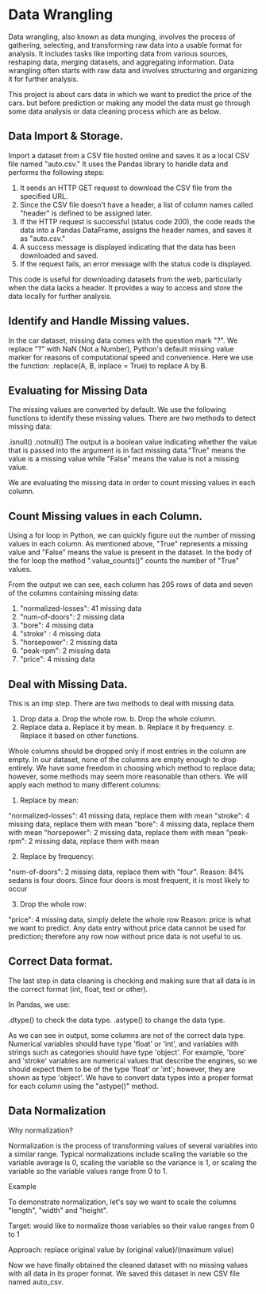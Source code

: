 # Data Wrangling

Data wrangling, also known as data munging, involves the process of gathering, selecting, and transforming raw data into a usable format for analysis.
It includes tasks like importing data from various sources, reshaping data, merging datasets, and aggregating information.
Data wrangling often starts with raw data and involves structuring and organizing it for further analysis.

This project is about cars data in which we want to predict the price of the cars. but before prediction or making any model the data must go through some data analysis or data cleaning process which are as below.

## Data Import & Storage.

Import a dataset from a CSV file hosted online and saves it as a local CSV file named "auto.csv." It uses the Pandas library to handle data and performs the following steps:

1. It sends an HTTP GET request to download the CSV file from the specified URL.
2. Since the CSV file doesn't have a header, a list of column names called "header" is defined to be assigned later.
3. If the HTTP request is successful (status code 200), the code reads the data into a Pandas DataFrame, assigns the header names, and saves it as "auto.csv."
4. A success message is displayed indicating that the data has been downloaded and saved.
5. If the request fails, an error message with the status code is displayed.

This code is useful for downloading datasets from the web, particularly when the data lacks a header. It provides a way to access and store the data locally for further analysis.

## Identify and Handle Missing values.

In the car dataset, missing data comes with the question mark "?". We replace "?" with NaN (Not a Number), Python's default missing value marker for reasons of computational speed and convenience. Here we use the function:
.replace(A, B, inplace = True)
to replace A by B.

## Evaluating for Missing Data

The missing values are converted by default. We use the following functions to identify these missing values. There are two methods to detect missing data:

.isnull()
.notnull()
The output is a boolean value indicating whether the value that is passed into the argument is in fact missing data."True" means the value is a missing value while "False" means the value is not a missing value.

We are evaluating the missing data in order to count missing values in each column.

## Count Missing values in each Column.

Using a for loop in Python, we can quickly figure out the number of missing values in each column. As mentioned above, "True" represents a missing value and "False" means the value is present in the dataset. In the body of the for loop the method ".value_counts()" counts the number of "True" values.

From the output we can see, each column has 205 rows of data and seven of the columns containing missing data:

1. "normalized-losses": 41 missing data
2. "num-of-doors": 2 missing data
3. "bore": 4 missing data
4. "stroke" : 4 missing data
5. "horsepower": 2 missing data
6. "peak-rpm": 2 missing data
7. "price": 4 missing data

## Deal with Missing Data.

This is an imp step. There are two methods to deal with missing data.

1. Drop data
   a. Drop the whole row.
   b. Drop the whole column.
2. Replace data
   a. Replace it by mean.
   b. Replace it by frequency.
   c. Replace it based on other functions.

Whole columns should be dropped only if most entries in the column are empty. In our dataset, none of the columns are empty enough to drop entirely. We have some freedom in choosing which method to replace data; however, some methods may seem more reasonable than others. We will apply each method to many different columns:

1. Replace by mean:

"normalized-losses": 41 missing data, replace them with mean
"stroke": 4 missing data, replace them with mean
"bore": 4 missing data, replace them with mean
"horsepower": 2 missing data, replace them with mean
"peak-rpm": 2 missing data, replace them with mean

2. Replace by frequency:

"num-of-doors": 2 missing data, replace them with "four".
Reason: 84% sedans is four doors. Since four doors is most frequent, it is most likely to occur

3. Drop the whole row:

"price": 4 missing data, simply delete the whole row
Reason: price is what we want to predict. Any data entry without price data cannot be used for prediction; therefore any row now without price data is not useful to us.

## Correct Data format.

The last step in data cleaning is checking and making sure that all data is in the correct format (int, float, text or other).

In Pandas, we use:

.dtype() to check the data type.
.astype() to change the data type.

As we can see in output, some columns are not of the correct data type. Numerical variables should have type 'float' or 'int', and variables with strings such as categories should have type 'object'. For example, 'bore' and 'stroke' variables are numerical values that describe the engines, so we should expect them to be of the type 'float' or 'int'; however, they are shown as type 'object'. We have to convert data types into a proper format for each column using the "astype()" method.

## Data Normalization

Why normalization?

Normalization is the process of transforming values of several variables into a similar range. Typical normalizations include scaling the variable so the variable average is 0, scaling the variable so the variance is 1, or scaling the variable so the variable values range from 0 to 1.

Example

To demonstrate normalization, let's say we want to scale the columns "length", "width" and "height".

Target: would like to normalize those variables so their value ranges from 0 to 1

Approach: replace original value by (original value)/(maximum value)

Now we have finally obtained the cleaned dataset with no missing values with all data in its proper format.
We saved this dataset in new CSV file named auto_csv.
